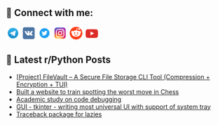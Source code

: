 ## 🔎 Connect with me:
[<img src="https://github.com/bullbesh/bullbesh/blob/main/images/Telegram.png" width="32" height="32" />](https://t.me/bullbesh)
[<img src="https://github.com/bullbesh/bullbesh/blob/main/images/VK.png" width="32" height="32" />](https://vk.com/bullbesh)
[<img src="https://github.com/bullbesh/bullbesh/blob/main/images/Twitter.png" width="32" height="32" />](https://twitter.com/bullbesh1)
[<img src="https://github.com/bullbesh/bullbesh/blob/main/images/Instagram.png" width="32" height="32" />](https://www.instagram.com/bullbesh)
[<img src="https://github.com/bullbesh/bullbesh/blob/main/images/Reddit.png" width="32" height="32" />](https://www.reddit.com/user/bullbesh)
[<img src="https://github.com/bullbesh/bullbesh/blob/main/images/YouTube.png" width="32" height="32" />](https://www.youtube.com/channel/UCtfjRs6uzgq5mfm8S06WTcg)

## 📕 Latest r/Python Posts
<!-- BLOG-POST-LIST:START -->
- [[Project] FileVault – A Secure File Storage CLI Tool &lpar;Compression + Encryption + TUI&rpar;](https://www.reddit.com/r/Python/comments/1l872q5/project_filevault_a_secure_file_storage_cli_tool/)
- [Built a website to train spotting the worst move in Chess](https://www.reddit.com/r/Python/comments/1l84p2i/built_a_website_to_train_spotting_the_worst_move/)
- [Academic study on code debugging](https://www.reddit.com/r/Python/comments/1l81fjc/academic_study_on_code_debugging/)
- [GUI - tkinter - writing most universal UI with support of system tray](https://www.reddit.com/r/Python/comments/1l81ehp/gui_tkinter_writing_most_universal_ui_with/)
- [Traceback package for lazies](https://www.reddit.com/r/Python/comments/1l7zz59/traceback_package_for_lazies/)
<!-- BLOG-POST-LIST:END -->
